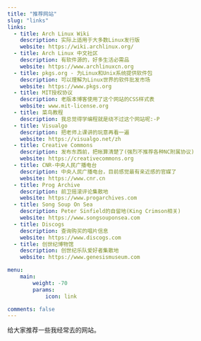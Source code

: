 ```yaml
---
title: "推荐网站"
slug: "links"
links:
  - title: Arch Linux Wiki
    description: 实际上适用于大多数Linux发行版
    website: https://wiki.archlinux.org/
  - title: Arch Linux 中文社区
    description: 有软件源的，好多生活必需品
    website: https://www.archlinuxcn.org
  - title: pkgs.org - 为Linux和Unix系统提供软件包
    description: 可以理解为Linux世界的软件批发市场
    website: https://www.pkgs.org
  - title: MIT授权协议
    description: 老版本博客使用了这个网站的CSS样式表
    website: www.mit-license.org
  - title: 菜鸟教程
    description: 我总觉得学编程就是绕不过这个网站呢:-P
  - title: Visualgo
    description: 把老师上课讲的玩意再看一遍
    website: https://visualgo.net/zh
  - title: Creative Commons
    description: 发布东西前，把帐算清楚了(强烈不推荐各种NC附属协议)
    website: https://creativecommons.org
  - title: CNR-中央人民广播电台
    description: 中央人民广播电台，目前感觉最有亲近感的官媒了
    website: https://www.cnr.cn
  - title: Prog Archive
    description: 前卫摇滚评论集散地
    website: https://www.progarchives.com
  - title: Song Soup On Sea
    description: Peter Sinfield的自留地(King Crimson相关)
    website: https://www.songsouponsea.com
  - title: Discogs
    description: 查询购买的唱片信息
    website: https://www.discogs.com
  - title: 创世纪博物馆
    description: 创世纪乐队爱好者集散地
    website: https://www.genesismuseum.com

menu:
    main: 
        weight: -70
        params:
            icon: link

comments: false
---
```


给大家推荐一些我经常去的网站。